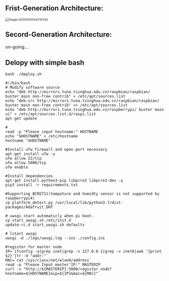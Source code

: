 ## Frist-Generation Architecture:

<img src="https://typora-markdown.oss-cn-shanghai.aliyuncs.com/img/image-20210102004730742.png" alt="image-20210102004730742" style="zoom: 67%;" />

## Secord-Generation Architecture:
on-going....

## Delopy with simple bash


```
bash ./deploy.sh
```

```
#!/bin/bash
# Modify software source
echo "deb http://mirrors.tuna.tsinghua.edu.cn/raspbian/raspbian/ buster main non-free contrib" > /etc/apt/sources.list
echo "deb-src http://mirrors.tuna.tsinghua.edu.cn/raspbian/raspbian/ buster main non-free contrib" >> /etc/apt/sources.list
echo "deb http://mirrors.tuna.tsinghua.edu.cn/raspberrypi/ buster main ui" > /etc/apt/sources.list.d/raspi.list
apt-get update

#
read -p "Please input hostname:" HOSTNAME
echo "$HOSTNAME" > /etc/hostname
hostname "$HOSTNAME"

#Install ufw firewall and open port necessary
apt-get install ufw -y
ufw allow 22/tcp
ufw allow 5000/tcp
ufw enable

#Install dependencies
apt-get install python3-pip libpcre3 libpcre3-dev -y
pip3 install -r requirements.txt

#Supporting BCM2711(tempature and humidty sensor is not supported by raspberrypi4) 
cp platform_detect.py /usr/local/lib/python3.7/dist-packages/Adafruit_DHT

# uwsgi start automaticly when pi boot.
cp start_uwsgi.sh /etc/init.d
update-rc.d start_uwsgi.sh defaults

# lstart uwsgi
uwsgi -d ./logs/uwsgi.log --ini ./config.ini

#register for master node
IP=`ifconfig -a|grep inet|grep -v 127.0.0.1|grep -v inet6|awk '{print $2}'|tr -d "addr:"`
MAC=`cat /sys/class/net/wlan0/address`
read -p "Please Input master'IP:" MASTERIP
curl -v "http://${MASTERIP}:5000/register_node?hostname=${HOSTNAME}&ip=${IP}&mac=${MAC}"

```